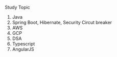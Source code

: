 Study Topic
1) Java
2) Spring Boot, Hibernate, Security
    Circut breaker
3) AWS
4) GCP
5) DSA
6) Typescript
7) AngularJS